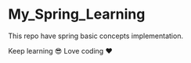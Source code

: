 # My_Spring_Learning
This repo have spring basic concepts implementation.


Keep learning :sunglasses: Love coding :heart:

